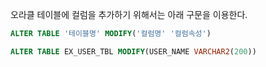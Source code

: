 오라클 테이블에 컬럼을 추가하기 위해서는 아래 구문을 이용한다.

```sql
ALTER TABLE '테이블명' MODIFY('컬럼명' '컬럼속성')

ALTER TABLE EX_USER_TBL MODIFY(USER_NAME VARCHAR2(200))
```

